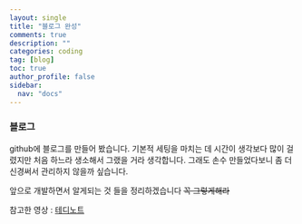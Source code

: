 ```yaml
---
layout: single
title: "블로그 완성"
comments: true
description: ""
categories: coding
tag: [blog]
toc: true
author_profile: false
sidebar:
  nav: "docs"
---
```


### 블로그

github에 블로그를 만들어 봤습니다. 기본적 세팅을 마치는 데 시간이 생각보다 많이 걸렸지만 처음 하느라 생소해서 그랬을 거라 생각합니다.
그래도 손수 만들었다보니 좀 더 신경써서 관리하지 않을까 싶습니다.

앞으로 개발하면서 알게되는 것 들을 정리하겠습니다 ~~꼭 그렇게해라~~

참고한 영상 : [테디노트](https://www.youtube.com/watch?v=ACzFIAOsfpM&ab_channel=%ED%85%8C%EB%94%94%EB%85%B8%ED%8A%B8TeddyNote)
